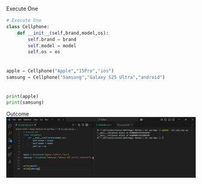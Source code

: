 Execute One

```py
# Execute One
class Cellphone:
    def __init__(self,brand,model,os):
        self.brand = brand
        self.model = model
        self.os = os


apple = Cellphone("Apple","15Pro","ios")
samsung = Cellphone("Samsung","Galaxy S25 Ultra","android")


print(apple)
print(samsung)
```
Outcome
![alt text](image.png)